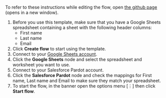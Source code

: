 To refer to these instructions while editing the flow, open [the github page](https://github.com/ot4i/app-connect-templates/blob/master/resources/markdown/Create%20a%20Pardot%20prospect%20when%20a%20row%20is%20appeneded%20in%20Google%20Sheets_instructions.md) (opens in a new window).

1. Before you use this template, make sure that you have a Google Sheets spreadsheet containing a sheet with the following header columns:
    * First name
    * Last name
    * Email
1. Click **Create flow** to start using the template.
1. Connect to your [Google Sheets account](https://developer.ibm.com/integration/docs/app-connect/how-to-guides-for-apps/use-ibm-app-connect-google-sheets/).
1. Click the **Google Sheets** node and select the spreadsheet and worksheet you want to use.
1. Connect to your Salesforce Pardot account.  
1. Click the **Salesforce Pardot** node and check the mappings for First name, Last name and Email to make sure they match your spreadsheet.
1. To start the flow, in the banner open the options menu [&#8942;] then click **Start flow**.
